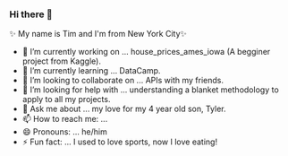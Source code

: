 ### Hi there 👋
 ✨ My name is Tim and I'm from New York City✨

- 🔭 I’m currently working on ... house_prices_ames_iowa (A begginer project from Kaggle).
- 🌱 I’m currently learning ... DataCamp.
- 👯 I’m looking to collaborate on ... APIs with my friends.
- 🤔 I’m looking for help with ... understanding a blanket methodology to apply to all my projects. 
- 💬 Ask me about ... my love for my 4 year old son, Tyler. 
- 📫 How to reach me: ... 
- 😄 Pronouns: ... he/him
- ⚡ Fun fact: ... I used to love sports, now I love eating!

